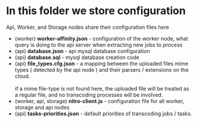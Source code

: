 <h1>In this folder we store configuration</h1>
<p>Api, Worker, and Storage nodes share their configuration files here</p>

<ul>
    <li>(worker) <b>worker-affinity.json</b> - configuration of the worker node, what query
        is doing to the api server when extracting new jobs to process
    </li>
    <li>(api) <b>database.json</b> - api mysql database configuration</li>
    <li>(api) <b>database.sql</b> - mysql database creation code</li>
    <li>(api) <b>file_types.cfg.json</b> - a mapping between the uploaded files
        mime types ( detected by the api node ) and their parsers / extensions
        on the cloud.<br />
        <br />
        if a mime file-type is not found here, the uploaded file will be treated
        as a regular file, and no transcoding processes will be involved.
    </li>
    <li>(worker, api, storage) <b>nitro-client.js</b> - configuration file for all worker, storage and api nodes</li>
    <li>(api) <b>tasks-priorities.json</b> - default priorities of transcoding jobs / tasks.</li>
</ul>